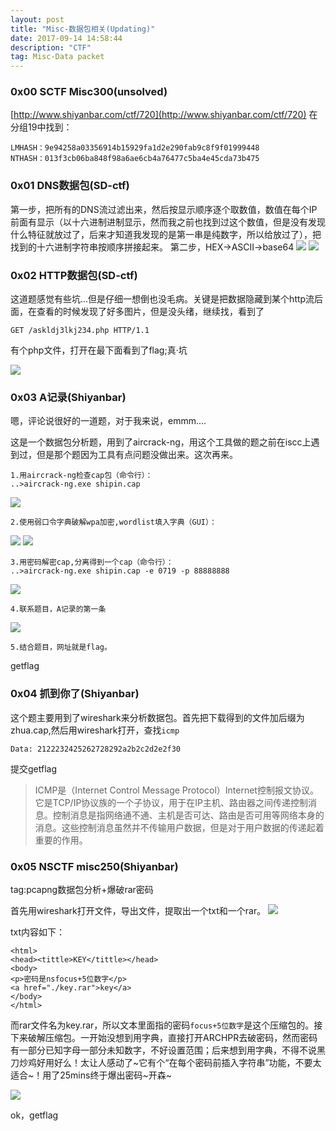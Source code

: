 ```yaml
---
layout: post
title: "Misc-数据包相关(Updating)"
date: 2017-09-14 14:58:44
description: "CTF"
tag: Misc-Data packet
---
```



### 0x00 SCTF Misc300(unsolved)
[http://www.shiyanbar.com/ctf/720](http://www.shiyanbar.com/ctf/720)
在分组19中找到：

	LMHASH：9e94258a03356914b15929fa1d2e290fab9c8f9f01999448
	NTHASH：013f3cb06ba848f98a6ae6cb4a76477c5ba4e45cda73b475

### 0x01 DNS数据包(SD-ctf)

第一步，把所有的DNS流过滤出来，然后按显示顺序逐个取数值，数值在每个IP前面有显示（以十六进制进制显示，然而我之前也找到过这个数值，但是没有发现什么特征就放过了，后来才知道我发现的是第一串是纯数字，所以给放过了），把找到的十六进制字符串按顺序拼接起来。
第二步，HEX->ASCII->base64
![](http://ou0111n4v.bkt.clouddn.com/QQ%E6%88%AA%E5%9B%BE20170801212315.png)
![](http://ou0111n4v.bkt.clouddn.com/QQ%E6%88%AA%E5%9B%BE20170801212351.png)


### 0x02 HTTP数据包(SD-ctf)
这道题感觉有些坑...但是仔细一想倒也没毛病。关键是把数据隐藏到某个http流后面，在查看的时候发现了好多图片，但是没头绪，继续找，看到了
	
	GET /askldj3lkj234.php HTTP/1.1
有个php文件，打开在最下面看到了flag;真·坑

![](http://ou0111n4v.bkt.clouddn.com/QQ%E6%88%AA%E5%9B%BE20170801210956.png)

### 0x03 A记录(Shiyanbar)
嗯，评论说很好的一道题，对于我来说，emmm....

这是一个数据包分析题，用到了aircrack-ng，用这个工具做的题之前在iscc上遇到过，但是那个题因为工具有点问题没做出来。这次再来。

	1.用aircrack-ng检查cap包（命令行）：
	..>aircrack-ng.exe shipin.cap
![](http://ou0111n4v.bkt.clouddn.com/cap%E5%88%86%E6%9E%90.png)

	2.使用弱口令字典破解wpa加密,wordlist填入字典（GUI）：

![](http://ou0111n4v.bkt.clouddn.com/cap1.png)
![](http://ou0111n4v.bkt.clouddn.com/cap%E5%88%86%E6%9E%902.png)


	3.用密码解密cap,分离得到一个cap（命令行）：
	..>aircrack-ng.exe shipin.cap -e 0719 -p 88888888
![](http://ou0111n4v.bkt.clouddn.com/cap3.png)
	
	4.联系题目，A记录的第一条

![](http://ou0111n4v.bkt.clouddn.com/cap4.png)

	5.结合题目，网址就是flag。
getflag
	
### 0x04 抓到你了(Shiyanbar)
这个题主要用到了wireshark来分析数据包。首先把下载得到的文件加后缀为zhua.cap,然后用wireshark打开，查找`icmp`

	Data: 2122232425262728292a2b2c2d2e2f30
提交getflag

>ICMP是（Internet Control Message Protocol）Internet控制报文协议。它是TCP/IP协议族的一个子协议，用于在IP主机、路由器之间传递控制消息。控制消息是指网络通不通、主机是否可达、路由是否可用等网络本身的消息。这些控制消息虽然并不传输用户数据，但是对于用户数据的传递起着重要的作用。

### 0x05 NSCTF misc250(Shiyanbar)
tag:pcapng数据包分析+爆破rar密码

首先用wireshark打开文件，导出文件，提取出一个txt和一个rar。
![](http://ou0111n4v.bkt.clouddn.com/%E6%95%B0%E6%8D%AE%E5%8C%85.png)

txt内容如下：

	<html>
	<head><tittle>KEY</tittle></head>
	<body>
	<p>密码是nsfocus+5位数字</p>
	<a href="./key.rar">key</a>
	</body>
	</html>
而rar文件名为key.rar，所以文本里面指的密码`focus+5位数字`是这个压缩包的。接下来破解压缩包。一开始没想到用字典，直接打开ARCHPR去破密码，然而密码有一部分已知字母一部分未知数字，不好设置范围；后来想到用字典，不得不说黑刀炒鸡好用好么！太让人感动了~它有个“在每个密码前插入字符串”功能，不要太适合~！用了25mins终于爆出密码~开森~


![](http://ou0111n4v.bkt.clouddn.com/rar%E5%AF%86%E7%A0%81.png)

ok，getflag
